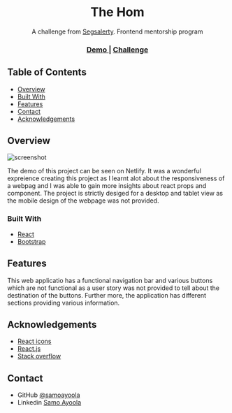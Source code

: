 <!-- Please update value in the {}  -->

<h1 align="center">The Hom</h1>

<div align="center">
   A challenge from  <a href="https://segsalerty.slack.com/" target="_blank">Segsalerty</a>.
Frontend mentorship program</div>

<div align="center">
  <h3>
    <a href="https://thehome1.netlify.app/">
      Demo
    </a>
    <span> | </span>
    <a href="https://mir-s3-cdn-cf.behance.net/project_modules/fs/04e4bb137531189.620ceb2bd1200.png">
      Challenge
    </a>
  </h3>
</div>

<!-- TABLE OF CONTENTS -->

## Table of Contents

- [Overview](#overview)
- [Built With](#built-with)
- [Features](#features)
- [Contact](#contact)
- [Acknowledgements](#acknowledgements)

<!-- OVERVIEW -->

## Overview

![screenshot](https://github.com/ayoolasamo/the_home/blob/master/src/images/Screenshot.png)

The demo of this project can be seen on Netlify. It was a wonderful expreience creating this project as I learnt alot about the responsiveness of a webpag and I was able to gain more insights about react props and component. The project is strictly desiged for a desktop and tablet view as the mobile design of the webpage was not provided. 


### Built With

<!-- This section should list any major frameworks that you built your project using. Here are a few examples.-->

- [React](https://reactjs.org/)
- [Bootstrap](https://getbootstrap.com/)

## Features

<!-- List the features of your application or follow the template. Don't share the figma file here :) -->

This web applicatio has a functional navigation bar and various buttons which are not functional as a user story was not provided to tell about the destination of the buttons. Further more, the application has different sections providing various information.

## Acknowledgements

<!-- This section should list any articles or add-ons/plugins that helps you to complete the project. This is optional but it will help you in the future. For exmpale -->

- [React icons](https://react-icons.github.io/react-icons)
- [React.js ](https://reactjs.org/)
- [Stack overflow](https://stackoverflow.com/)


## Contact

- GitHub [@samoayoola](https://{github.com/samoayoola})
- Linkedin [Samo Ayoola](https://www.linkedin.com/in/ayoolasamo/)
